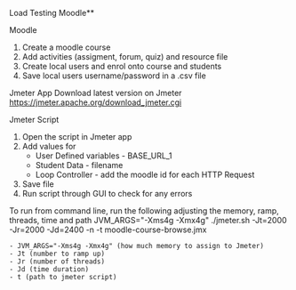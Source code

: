 Load Testing Moodle**

Moodle
1. Create a moodle course
2. Add activities (assigment, forum, quiz) and resource file
3. Create local users and enrol onto course and students
4. Save local users username/password in a .csv file

Jmeter App
Download latest version on Jmeter https://jmeter.apache.org/download_jmeter.cgi

Jmeter Script
1. Open the script in Jmeter app
2. Add values for
    - User Defined variables - BASE_URL_1
    - Student Data - filename
    - Loop Controller - add the moodle id for each HTTP Request
4. Save file
5. Run script through GUI to check for any errors

To run from command line, run the following adjusting the memory, ramp, threads, time and path
JVM_ARGS="-Xms4g -Xmx4g" ./jmeter.sh -Jt=2000 -Jr=2000 -Jd=2400 -n -t moodle-course-browse.jmx

    - JVM_ARGS="-Xms4g -Xmx4g" (how much memory to assign to Jmeter)
    - Jt (number to ramp up)
    - Jr (number of threads)
    - Jd (time duration)
    - t (path to jmeter script) 
    
   
                

